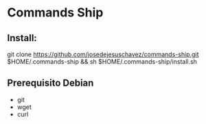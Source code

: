# Commands Ship

## Install:
git clone https://github.com/josedejesuschavez/commands-ship.git $HOME/.commands-ship && sh $HOME/.commands-ship/install.sh

## Prerequisito Debian
- git
- wget
- curl
